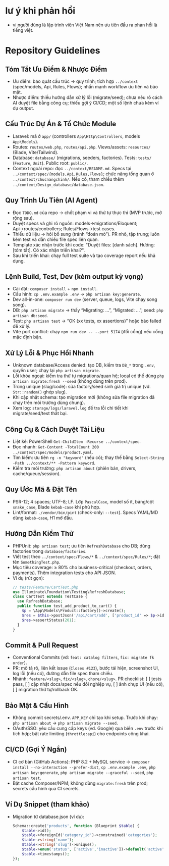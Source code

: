 # lư ý khi phản hồi 
- vi người dùng là lập trình viên Việt Nam nên ưu tiên đầu ra phản hồi là tiếng việt.

# Repository Guidelines

## Tóm Tắt Ưu Điểm & Nhược Điểm
- Ưu điểm: bao quát cấu trúc → quy trình; tích hợp `../context` (spec/models, Api, Rules, Flows); nhấn mạnh workflow ưu tiên và bảo mật.
- Nhược điểm: thiếu hướng dẫn xử lý lỗi (migrate/seed); chưa nêu rõ cách AI duyệt file bằng công cụ; thiếu gợi ý CI/CD; một số lệnh chưa kèm ví dụ output.

## Cấu Trúc Dự Án & Tổ Chức Module
- Laravel: mã ở `app/` (controllers `App\Http\Controllers`, models `App\Models`).
- Routes: `routes/web.php`, `routes/api.php`. Views/assets: `resources/` (Blade, Vite/Tailwind).
- Database: `database/` (migrations, seeders, factories). Tests: `tests/` (`Feature`, `Unit`). Public root: `public/`.
- Context ngoài repo: đọc `../context/README.md`. Specs tại `../context/spec/{models,Api,Rules,Flows}`; chức năng tổng quan ở `../context/chucnangchinh/`. Nếu có, tham chiếu thêm `../context/Design_database/database.json`.

## Quy Trình Ưu Tiên (AI Agent)
- Đọc `TODO.md` của repo → chốt phạm vi và thứ tự thực thi (MVP trước, mở rộng sau).
- Duyệt specs và ghi rõ nguồn: models→migrations/Eloquent; Api→routes/controllers; Rules/Flows→test cases.
- Thiếu dữ liệu → hỏi bổ sung (tránh “đoán mò”). PR nhỏ, tập trung; luôn kèm test và dẫn chiếu file spec liên quan.
 - Template xác nhận trước khi code: "Duyệt files: [danh sách]. Hướng: [tóm tắt]. Có xác nhận triển khai?".
 - Sau khi triển khai: chạy full test suite và tạo coverage report nếu khả dụng.

## Lệnh Build, Test, Dev (kèm output kỳ vọng)
- Cài đặt: `composer install` + `npm install`.
- Cấu hình: `cp .env.example .env` → `php artisan key:generate`.
- Dev all-in-one: `composer run dev` (server, queue, logs, Vite chạy song song).
- DB: `php artisan migrate` → thấy “Migrating: …”, “Migrated: …”; seed: `php artisan db:seed`.
- Test: `php artisan test` → “OK (xx tests, xx assertions)” hoặc báo failed để xử lý.
 - Vite port conflict: chạy `npm run dev -- --port 5174` (đổi cổng) nếu cổng mặc định bận.

## Xử Lý Lỗi & Phục Hồi Nhanh
- Unknown database/Access denied: tạo DB, kiểm tra `DB_*` trong `.env`, quyền user; chạy lại `php artisan migrate`.
- Lỗi khóa ngoại: kiểm tra thứ tự migrations/quan hệ; local có thể dùng `php artisan migrate:fresh --seed` (không dùng trên prod).
- Trùng unique (slug/code): sửa factory/seed sinh giá trị unique (vd. `Str::random()` ghép slug).
- Khi cập nhật schema: tạo migration mới (không sửa file migration đã chạy trên môi trường dùng chung).
 - Xem log: `storage/logs/laravel.log` để tra lỗi chi tiết khi migrate/seed/test thất bại.

## Công Cụ & Cách Duyệt Tài Liệu
- Liệt kê: PowerShell `Get-ChildItem -Recurse ../context/spec`.
- Đọc nhanh: `Get-Content -TotalCount 200 ../context/spec/models/product.yaml`.
- Tìm kiếm: ưu tiên `rg -n "keyword"` (nếu có); thay thế bằng `Select-String -Path ../context/** -Pattern keyword`.
- Kiểm tra môi trường: `php artisan about` (phiên bản, drivers, cache/queue/session).

## Quy Ước Mã & Đặt Tên
- PSR-12; 4 spaces; UTF-8; LF. Lớp `PascalCase`, model số ít, bảng/cột `snake_case`, Blade `kebab-case` khi phù hợp.
- Lint/format: `./vendor/bin/pint` (check-only: `--test`). Specs YAML/MD dùng `kebab-case`, H1 mở đầu.

## Hướng Dẫn Kiểm Thử
- PHPUnit: `php artisan test`; ưu tiên `RefreshDatabase` cho DB; dùng factories trong `database/factories`.
- Viết test theo `../context/spec/Flows/*` & `../context/spec/Rules/*`; đặt tên `SomethingTest.php`.
 - Mục tiêu coverage: ≥ 80% cho business-critical (checkout, orders, payments). Thêm integration tests cho API JSON.
 - Ví dụ (rút gọn):
   ```php
   // tests/Feature/CartTest.php
   use Illuminate\Foundation\Testing\RefreshDatabase;
   class CartTest extends TestCase {
     use RefreshDatabase;
     public function test_add_product_to_cart() {
       $p = \App\Models\Product::factory()->create();
       $res = $this->postJson('/api/cart/add', ['product_id' => $p->id]);
       $res->assertStatus(201);
     }
   }
   ```

## Commit & Pull Request
- Conventional Commits (vd: `feat: catalog filters`, `fix: migrate fk order`).
- PR: mô tả rõ, liên kết issue (`Closes #123`), bước tái hiện, screenshot UI, log lỗi (nếu có), đường dẫn file spec tham chiếu.
 - Nhánh: `feature/<slug>`, `fix/<slug>`, `chore/<slug>`. PR checklist: [ ] tests pass, [ ] cập nhật docs/spec nếu đổi nghiệp vụ, [ ] ảnh chụp UI (nếu có), [ ] migration thứ tự/rollback OK.

## Bảo Mật & Cấu Hình
- Không commit secrets/.env. `APP_KEY` chỉ tạo khi setup. Trước khi chạy: `php artisan about` → `php artisan migrate --seed`.
 - OAuth/SSO: yêu cầu cung cấp keys (vd. Google) qua biến `.env` trước khi tích hợp; bật rate limiting (`throttle:api`) cho endpoints công khai.

## CI/CD (Gợi Ý Ngắn)
- CI cơ bản (GitHub Actions): PHP 8.2 + MySQL service → `composer install --no-interaction --prefer-dist`, `cp .env.example .env`, `php artisan key:generate`, `php artisan migrate --graceful --seed`, `php artisan test`.
- Bật cache Composer/NPM; không dùng `migrate:fresh` trên prod; secrets cấu hình qua CI secrets.

## Ví Dụ Snippet (tham khảo)
- Migration từ database.json (ví dụ):
  ```php
  Schema::create('products', function (Blueprint $table) {
      $table->id();
      $table->foreignId('category_id')->constrained('categories');
      $table->string('name');
      $table->string('slug')->unique();
      $table->enum('status', ['active','inactive'])->default('active');
      $table->timestamps();
  });
  ```
